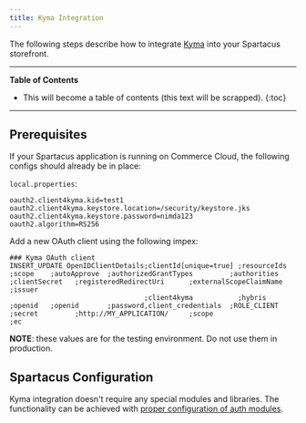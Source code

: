 ```yaml
---
title: Kyma Integration
---
```


The following steps describe how to integrate [Kyma](https://kyma-project.io) into your Spartacus storefront.

***

**Table of Contents**

- This will become a table of contents (this text will be scrapped).
{:toc}

***

## Prerequisites

If your Spartacus application is running on Commerce Cloud, the following configs should already be in place:

`local.properties`:

```properties
oauth2.client4kyma.kid=test1
oauth2.client4kyma.keystore.location=/security/keystore.jks
oauth2.client4kyma.keystore.password=nimda123
oauth2.algorithm=RS256
```

Add a new OAuth client using the following impex:

```text
### Kyma OAuth client
INSERT_UPDATE OpenIDClientDetails;clientId[unique=true] ;resourceIds   ;scope    ;autoApprove  ;authorizedGrantTypes         ;authorities  ;clientSecret   ;registeredRedirectUri      ;externalScopeClaimName ;issuer
                                 ;client4kyma           ;hybris        ;openid   ;openid       ;password,client_credentials  ;ROLE_CLIENT  ;secret         ;http://MY_APPLICATION/     ;scope                  ;ec
```

**NOTE**: these values are for the testing environment. Do not use them in production.

## Spartacus Configuration

Kyma integration doesn't require any special modules and libraries. The functionality can be achieved with [proper configuration of auth modules](https://sap.github.io/spartacus-docs/session-management/#configuring-openid).
